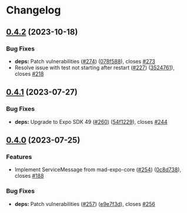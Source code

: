 # Changelog

## [0.4.2](https://github.com/equinor/hearing-test/compare/v0.4.1...v0.4.2) (2023-10-18)


### Bug Fixes

* **deps:** Patch vulnerabilities ([#274](https://github.com/equinor/hearing-test/issues/274)) ([078f588](https://github.com/equinor/hearing-test/commit/078f58806ab4961f6cc9d11ce580a16493aed3ca)), closes [#273](https://github.com/equinor/hearing-test/issues/273)
* Resolve issue with test not starting after restart ([#227](https://github.com/equinor/hearing-test/issues/227)) ([3524761](https://github.com/equinor/hearing-test/commit/3524761086f7840531599499a1d2bcf693e3bfb6)), closes [#218](https://github.com/equinor/hearing-test/issues/218)

## [0.4.1](https://github.com/equinor/hearing-test/compare/v0.4.0...v0.4.1) (2023-07-27)


### Bug Fixes

* **deps:** Upgrade to Expo SDK 49 ([#260](https://github.com/equinor/hearing-test/issues/260)) ([54f1229](https://github.com/equinor/hearing-test/commit/54f1229710f1c61fa3f99afd8e16d7367c02c195)), closes [#244](https://github.com/equinor/hearing-test/issues/244)

## [0.4.0](https://github.com/equinor/hearing-test/compare/v0.3.2...v0.4.0) (2023-07-25)


### Features

* Implement ServiceMessage from mad-expo-core ([#254](https://github.com/equinor/hearing-test/issues/254)) ([0c8d738](https://github.com/equinor/hearing-test/commit/0c8d7380aadfa12e6f831f97cd6d91408a670743)), closes [#188](https://github.com/equinor/hearing-test/issues/188)


### Bug Fixes

* **deps:** Patch vulnerabilities ([#257](https://github.com/equinor/hearing-test/issues/257)) ([e9e7f3d](https://github.com/equinor/hearing-test/commit/e9e7f3d27889b6f8db6c3721a1ab0b226cddab15)), closes [#256](https://github.com/equinor/hearing-test/issues/256)
